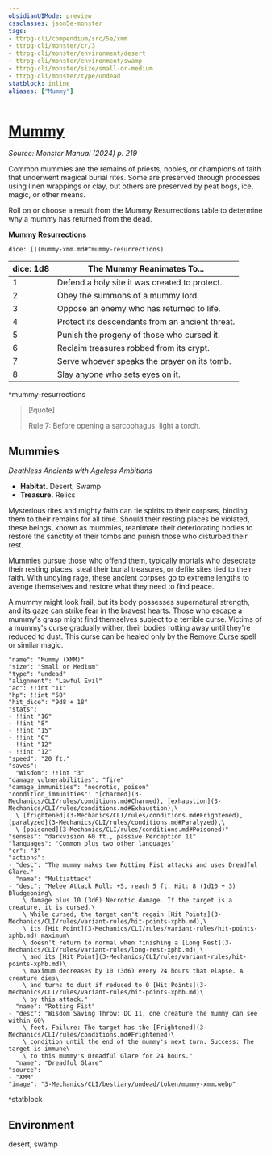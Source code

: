 ```yaml
---
obsidianUIMode: preview
cssclasses: json5e-monster
tags:
- ttrpg-cli/compendium/src/5e/xmm
- ttrpg-cli/monster/cr/3
- ttrpg-cli/monster/environment/desert
- ttrpg-cli/monster/environment/swamp
- ttrpg-cli/monster/size/small-or-medium
- ttrpg-cli/monster/type/undead
statblock: inline
aliases: ["Mummy"]
---
```

# [Mummy](3-Mechanics\CLI\bestiary\undead/mummy-xmm.md)
*Source: Monster Manual (2024) p. 219*  

Common mummies are the remains of priests, nobles, or champions of faith that underwent magical burial rites. Some are preserved through processes using linen wrappings or clay, but others are preserved by peat bogs, ice, magic, or other means.

Roll on or choose a result from the Mummy Resurrections table to determine why a mummy has returned from the dead.

**Mummy Resurrections**

`dice: [](mummy-xmm.md#^mummy-resurrections)`

| dice: 1d8 | The Mummy Reanimates To... |
|-----------|----------------------------|
| 1 | Defend a holy site it was created to protect. |
| 2 | Obey the summons of a mummy lord. |
| 3 | Oppose an enemy who has returned to life. |
| 4 | Protect its descendants from an ancient threat. |
| 5 | Punish the progeny of those who cursed it. |
| 6 | Reclaim treasures robbed from its crypt. |
| 7 | Serve whoever speaks the prayer on its tomb. |
| 8 | Slay anyone who sets eyes on it. |
^mummy-resurrections

> [!quote]  
> 
> Rule 7: Before opening a sarcophagus, light a torch.

## Mummies

*Deathless Ancients with Ageless Ambitions*

- **Habitat.** Desert, Swamp  
- **Treasure.** Relics  

Mysterious rites and mighty faith can tie spirits to their corpses, binding them to their remains for all time. Should their resting places be violated, these beings, known as mummies, reanimate their deteriorating bodies to restore the sanctity of their tombs and punish those who disturbed their rest.

Mummies pursue those who offend them, typically mortals who desecrate their resting places, steal their burial treasures, or defile sites tied to their faith. With undying rage, these ancient corpses go to extreme lengths to avenge themselves and restore what they need to find peace.

A mummy might look frail, but its body possesses supernatural strength, and its gaze can strike fear in the bravest hearts. Those who escape a mummy's grasp might find themselves subject to a terrible curse. Victims of a mummy's curse gradually wither, their bodies rotting away until they're reduced to dust. This curse can be healed only by the [Remove Curse](3-Mechanics/CLI/spells/remove-curse-xphb.md) spell or similar magic.

```statblock
"name": "Mummy (XMM)"
"size": "Small or Medium"
"type": "undead"
"alignment": "Lawful Evil"
"ac": !!int "11"
"hp": !!int "58"
"hit_dice": "9d8 + 18"
"stats":
- !!int "16"
- !!int "8"
- !!int "15"
- !!int "6"
- !!int "12"
- !!int "12"
"speed": "20 ft."
"saves":
  "Wisdom": !!int "3"
"damage_vulnerabilities": "fire"
"damage_immunities": "necrotic, poison"
"condition_immunities": "[charmed](3-Mechanics/CLI/rules/conditions.md#Charmed), [exhaustion](3-Mechanics/CLI/rules/conditions.md#Exhaustion),\
  \ [frightened](3-Mechanics/CLI/rules/conditions.md#Frightened), [paralyzed](3-Mechanics/CLI/rules/conditions.md#Paralyzed),\
  \ [poisoned](3-Mechanics/CLI/rules/conditions.md#Poisoned)"
"senses": "darkvision 60 ft., passive Perception 11"
"languages": "Common plus two other languages"
"cr": "3"
"actions":
- "desc": "The mummy makes two Rotting Fist attacks and uses Dreadful Glare."
  "name": "Multiattack"
- "desc": "Melee Attack Roll: +5, reach 5 ft. Hit: 8 (1d10 + 3) Bludgeoning\
    \ damage plus 10 (3d6) Necrotic damage. If the target is a creature, it is cursed.\
    \ While cursed, the target can't regain [Hit Points](3-Mechanics/CLI/rules/variant-rules/hit-points-xphb.md),\
    \ its [Hit Point](3-Mechanics/CLI/rules/variant-rules/hit-points-xphb.md) maximum\
    \ doesn't return to normal when finishing a [Long Rest](3-Mechanics/CLI/rules/variant-rules/long-rest-xphb.md),\
    \ and its [Hit Point](3-Mechanics/CLI/rules/variant-rules/hit-points-xphb.md)\
    \ maximum decreases by 10 (3d6) every 24 hours that elapse. A creature dies\
    \ and turns to dust if reduced to 0 [Hit Points](3-Mechanics/CLI/rules/variant-rules/hit-points-xphb.md)\
    \ by this attack."
  "name": "Rotting Fist"
- "desc": "Wisdom Saving Throw: DC 11, one creature the mummy can see within 60\
    \ feet. Failure: The target has the [Frightened](3-Mechanics/CLI/rules/conditions.md#Frightened)\
    \ condition until the end of the mummy's next turn. Success: The target is immune\
    \ to this mummy's Dreadful Glare for 24 hours."
  "name": "Dreadful Glare"
"source":
- "XMM"
"image": "3-Mechanics/CLI/bestiary/undead/token/mummy-xmm.webp"
```
^statblock

## Environment

desert, swamp